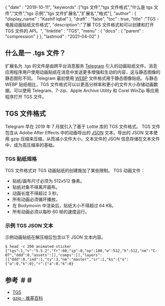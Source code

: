 {
  "date" : "2019-10-11",
  "keywords" :["tgs 文件","tgs 文件格式","什么是 tgs 文件","文件","tgs 示例","tgs 文件扩展名","扩展名","格式"],
  "author" : {
    "display_name" : "Kashif Iqbal"
},
  "draft" : "false",
  "toc" : true,
  "title" :"TGS - 电报动画贴纸文件格式",
  "description":"了解 TGS 文件格式和可以创建和打开 TGS 文件的 API。",
  "linktitle" : "TGS",
  "menu" : {
    "docs" : {
      "parent" : "compression"
}
},
  "lastmod" : "2021-04-02"
}

## 什么是一 .tgs 文件？

扩展名为 .tgs 的文件是由跨平台消息服务 [Telegram](https://core.telegram.org/stickers#animated-stickers) 引入的动画贴纸文件。消息应用程序用户使用动画贴纸在消息中发送更多增强和生动的内容，这与静态图像的静态图形不同。 Telegram 最初使用 [WEBP](/zh/image/webp/) 文件格式用于静态图像贴纸。与静态 WEBP 贴纸相比，TGS 文件格式可以以更高分辨率和更小的文件大小存储动画数据。可以使用 Telegram、7-zip、Apple Archive Utility 和 Corel WinZip 等应用程序打开 TGS 文件。

## TGS 文件格式

Telegram 早在 2019 年 7 月就引入了基于 Lottie 库的 TGS 文件格式。 TGS 文件包含从 Adobe After Effects 中的动画导出的 [JSON](/zh/web/json/) 文本。导出的 JSON 文本使用 gzip 压缩来压缩，从而减小文件大小。文本文件的 JSON 信息存储在文本文件中，成为高压缩率的基础。

### TGS 贴纸规格

TGS 文件格式对 TGS 动画贴纸的创建施加了某些限制。 TGS 动画文件：

* 贴纸/画布尺寸必须为 512х512 像素。
* 贴纸对象不得离开画布。
* 动画长度不得超过 3 秒。
* 所有动画必须循环播放。
* 在 Bodymovin 中渲染后，贴纸大小不得超过 64 KB。
* 所有动画必须以每秒 60 帧的速度运行。

### 示例 TGS JSON 文本

示例动画贴纸在解压缩后包含以下 JSON 文本内容。
```
$ head -c 200 animated-sticker
{"tgs":1,"v":"5.5.2","fr":60,"ip":0,"op":180,"w":512,"h":512,"nm":"C-07","ddd":0,"assets":[],"comps":[],"layers":[{"ddd":0,"ind":1,"ty":3,"nm":"master","sr":1,"ks":{"o":{"a":0,"k":0},"r":{"a":0,"k":0}
```
## 参考 ＃＃

* [TGS](https://core.telegram.org/stickers#animated-stickers)
* [gzip - 维基百科](https://en.wikipedia.org/wiki/Gzip)

